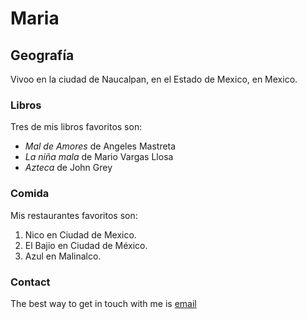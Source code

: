 # Maria

## Geografía


Vivoo en la ciudad de Naucalpan, en el Estado de Mexico, en Mexico.

### Libros

Tres de mis libros favoritos son:

- *Mal de Amores* de Angeles Mastreta
- *La niña mala* de Mario Vargas Llosa
- *Azteca* de John Grey

### Comida

Mis restaurantes favoritos son:

1. Nico en Ciudad de Mexico.
2. El Bajio en Ciudad de México.
3. Azul en Malinalco.

### Contact

The best way to get in touch with me is [email](maemillan@yahoo.com)







